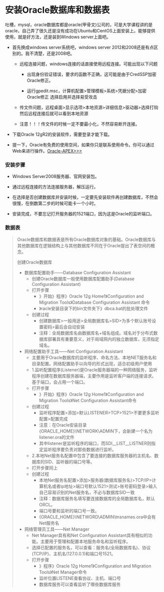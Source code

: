 # 安装Oracle数据库和数据表

吐槽，mysql，oracle数据库都是oracle\(甲骨文\)公司的，可是大学课程讲的是oracle，自己弄了很久还是没有成功在Ubuntu和CentOS上面安装上。能够提供使用，就是好方法，还是装到Windows server上面吧。

* 首先换成windows server系统吧，windows server 2012和2008还是有点区别的。我不清楚，还是2008吧。

  * 远程连接问题，windows连接的话直接使用远程连接。可能出现以下问题

    * 出现身份验证错误，要求的函数不正确，这可能是由于CredSSP加密Oracle修正。

    * 运行gpedit.msc，计算机配置&gt;管理模板&gt;系统&gt;凭据分配&gt;加密Oracle修正  选择启用并选择易受攻击

  * 传文件问题，远程桌面&gt;显示选项&gt;本地资源&gt;详细信息&gt;驱动器&gt;选择打钩  然后远程连接后就可以看到本地资源

  * 注意！！！传文件的时候一定不要最小化，不然容易断开连接。

* 下载Oracle 12gR2的安装软件，需要登录才能下载。

* 提一下，Oracle有免费的使用空间，如果你只是联系使用命令。你可以通过Web来进行操作。[Oracle-APEX&gt;&gt;&gt;](https://apex.oracle.com/en/learn/getting-started/)

### 安装步骤

* Windows Server2008服务器、官网安装包。

* 通过远程连接的方法连接服务器，解压运行。

* 在选择是否创建数据库并安装时候，一定要先安装软件再创建数据库，不然会很慢，在倒数第二步的时候可能卡一个小时。

* 安装完成，不要忘记打开服务器的1521端口，因为这是Oracle的监听端口。

### 数据表

> Oracle数据库和数据表是所有Oracle数据库对象的基础。Oracle数据库与其他数据库在逻辑结构上与其他数据库不同在于Oracle提出了表空间的概念。
>
> 创建Oracle数据库
>
> * 数据库配置助手——Database Configuration Assistant 
>   * 创建Oracle数据库一般使用数据库配置助手\(Database Configuration Assistant\)
>   * 打开步骤
>     * 》开始》程序》Oracle 12g Home1》Configuration and Migration Tools》Database Configuration Assistant 命令
>     * 》racle安装目录下的bin文件夹下》dbca.bat的批处理文件
>   * 创建过程
>     * 创建数据库&gt;一般用途&gt;全局数据库名&gt;SID&gt;为多个默认账号设置密码&gt;最后会自动安装
>     * 注释：全局数据库名由数据库名+域名组成。域名对于分布式数据库部署具有重要意义，对于局域网内的独立数据库，无须指定域名。
> * 网络配置助手工具——Net Configuration Assistant
>   * 主要用于Oracle数据库的监听程序、命名方法、本地NET服务名和目录配置。网络配置助手以向导的形式出现，适合初级用户使用
>   * 1.监听配置程序\(Listener\)是Oracle服务器端的一种网络服务，监听程序创建在数据库服务器端，主要作用是监听客户端的连接请求。基于端口，会占用一个端口。
>   * 打开步骤
>     * 》开始》程序》Oracle 12g Home1》Configuration and Migration Tools》Net Configuration Assistant命令
>   * 创建过程
>     * 监听程序配置&gt;添加&gt;默认LISTENER&gt;TCP&gt;1521&gt;不要更多监听配置&gt;配置完成
>     * 注意：在Oracle安装目录{ORACLE\_HOME}\NETWORK\ADMIN下，会新建一个名为listener.ora的文件
>     * 其中listener是监听程序的端口，而SDI\_\_LIST\_\_LISTNER则指定监听程序要负责对那些数据进行监听。
>   * 2.本地Net服务名配置中包含了要连接的数据库服务器的主机名、数据库的SID、监听器的端口号等。
>   * 打开步骤同上
>   * 创建过程
>     * 本地Net服务名配置&gt;添加&gt;服务器\(数据库服务名\)&gt;TCP/IP&gt;计算机名或者ip地址&gt;端口号默认1521&gt;测试&gt;账号密码登录&gt;输入自己容易识别的Net服务名，不必与数据库SID一致
>     * 注释：数据库服务名填写要连接数据库的全局数据库名，默认ORCL。
>     * 端口号要和监听的端口号一致。
>     * {ORACLE\_HOME}\NETWORD\ADMIN\tnsnames.ora中会有Net服务名
> * 网络管理员工具——Net Manager
>   * Net Manager具有和Net Configuration Assistant具有相似的功能。主要用于管理和配置本地服务命名和监听程序。
>   * 选择已配置的服务名，可以查看：服务名\(全局数据库名\)、协议\(TCP/IP\)、主机名\(127.0.0.1\)和端口号1521。
>   * 打开步骤
>     * 》程序》Oracle 12g Home1》Configuration and Migration Tools》Net Manager命令
>     * 监听位置LISTENE查看协议、主机、端口号
>     * 数据库服务可以查看监听了哪些数据库服务



